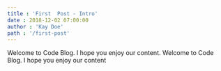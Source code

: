 ```yaml
---
title : 'First  Post - Intro'
date : 2018-12-02 07:00:00
author : 'Kay Doe'
path : '/first-post'
---
```


Welcome to Code Blog. I hope you enjoy our content. Welcome to Code Blog. I hope you enjoy our content
